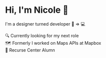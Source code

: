 # Hi, I'm Nicole 👋

I'm a designer turned developer 🎨 => 💻

🔍 Currently looking for my next role  
🗺️ Formerly I worked on Maps APIs at Mapbox  
🐙 Recurse Center Alumn  
